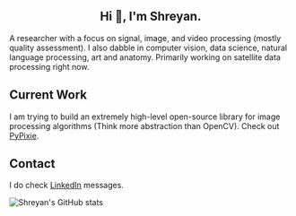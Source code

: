 <h2 align="center">Hi 👋, I'm Shreyan.</h1>

A researcher with a focus on signal, image, and video processing (mostly quality assessment). I also dabble in computer vision, data science, natural language processing, art and anatomy. 
Primarily working on satellite data processing right now. 

## Current Work
I am trying to build an extremely high-level open-source library for image processing algorithms (Think more abstraction than OpenCV). Check out [PyPixie](https://www.github.com/pneycho/pypixie).

## Contact
I do check [LinkedIn](https://www.linkedin.com/in/shreyansanyal/) messages.

![Shreyan's GitHub stats](https://github-readme-stats.vercel.app/api?username=pneycho&show_icons=true&theme=tokyonight)


